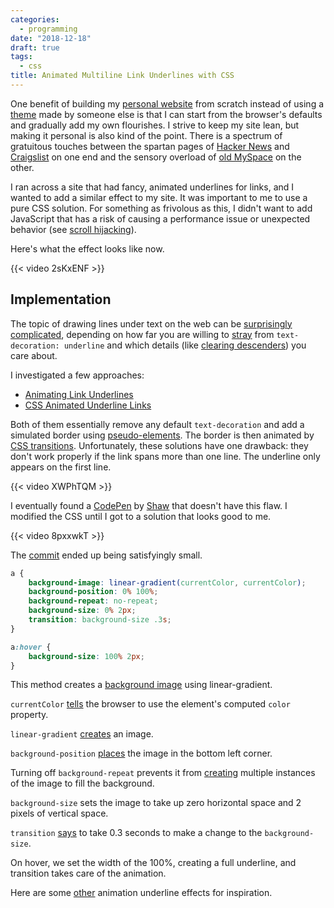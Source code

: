 ```yaml
---
categories:
  - programming
date: "2018-12-18"
draft: true
tags:
  - css
title: Animated Multiline Link Underlines with CSS
---
```


One benefit of building my [personal website](https://www.dannyguo.com/) from
scratch instead of using a [theme](https://themes.gohugo.io/) made by someone
else is that I can start from the browser's defaults and gradually add my own
flourishes. I strive to keep my site lean, but making it personal is also kind
of the point. There is a spectrum of gratuitous touches between the spartan
pages of [Hacker News](https://news.ycombinator.com/) and
[Craigslist](https://newyork.craigslist.org/) on one end and the sensory
overload of [old MySpace](https://news.codecademy.com/myspace-coding-legacy/) on
the other.

I ran across a site that had fancy, animated underlines for links, and I wanted
to add a similar effect to my site. It was important to me to use a pure CSS
solution. For something as frivolous as this, I didn't want to add JavaScript
that has a risk of causing a performance issue or unexpected behavior (see
[scroll hijacking](https://envato.com/blog/scroll-hijacking/)).

Here's what the effect looks like now.

{{< video 2sKxENF >}}

## Implementation

The topic of drawing lines under text on the web can be [surprisingly
complicated](https://medium.design/crafting-link-underlines-on-medium-7c03a9274f9),
depending on how far you are willing to
[stray](https://css-tricks.com/styling-underlines-web/) from `text-decoration:
underline` and which details (like [clearing
descenders](https://stackoverflow.com/q/40008990/1481479)) you care about.

I investigated a few approaches:

* [Animating Link Underlines](http://tobiasahlin.com/blog/css-trick-animating-link-underlines/)
* [CSS Animated Underline Links](http://www.cssportal.com/blog/css-animated-underline-links/)

Both of them essentially remove any default `text-decoration` and add a
simulated border using
[pseudo-elements](https://developer.mozilla.org/en-US/docs/Web/CSS/Pseudo-elements).
The border is then animated by [CSS
transitions](https://developer.mozilla.org/en-US/docs/Web/CSS/CSS_Transitions/Using_CSS_transitions).
Unfortunately, these solutions have one drawback: they don't work properly if
the link spans more than one line. The underline only appears on the first line.

{{< video XWPhTQM >}}

I eventually found a [CodePen](https://codepen.io/shshaw/pen/pdyJBW) by
[Shaw](https://twitter.com/shshaw) that doesn't have this flaw. I modified the
CSS until I got to a solution that looks good to me.

{{< video 8pxxwkT >}}

The
[commit](https://github.com/dguo/dguo.github.io/commit/14e51391329163fa414ac55d77fdf6da521ab644)
ended up being satisfyingly small.

```css
a {
    background-image: linear-gradient(currentColor, currentColor);
    background-position: 0% 100%;
    background-repeat: no-repeat;
    background-size: 0% 2px;
    transition: background-size .3s;
}

a:hover {
    background-size: 100% 2px;
}
```

This method creates a [background
image](https://developer.mozilla.org/en-US/docs/Web/CSS/background-image) using
linear-gradient.

`currentColor`
[tells](https://developer.mozilla.org/en-US/docs/Web/CSS/color_value#currentColor_keyword)
the browser to use the element's computed `color` property.

`linear-gradient`
[creates](https://developer.mozilla.org/en-US/docs/Web/CSS/linear-gradient) an
image.

`background-position`
[places](https://developer.mozilla.org/en-US/docs/Web/CSS/background-position)
the image in the bottom left corner.

Turning off `background-repeat` prevents it from
[creating](https://developer.mozilla.org/en-US/docs/Web/CSS/background-repeat)
multiple instances of the image to fill the background.

`background-size` sets the image to take up zero horizontal space and 2 pixels
of vertical space.

`transition` [says](https://developer.mozilla.org/en-US/docs/Web/CSS/transition)
to take 0.3 seconds to make a change to the `background-size`.

On hover, we set the width of the 100%, creating a full underline, and
transition takes care of the animation.

Here are some [other](https://speckyboy.com/underline-text-effects-css/)
animation underline effects for inspiration.
